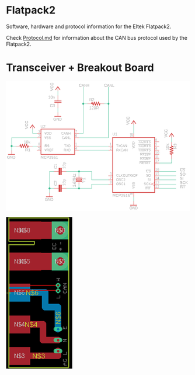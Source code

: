# Flatpack2
Software, hardware and protocol information for the Eltek Flatpack2.

Check [Protocol.md](https://github.com/The6P4C/Flatpack2/blob/master/Protocol.md) for information about the CAN bus protocol used by the Flatpack2.

# Transceiver + Breakout Board
![](Electronics/transceiver.png)

![](Electronics/breakout_brd.png)
